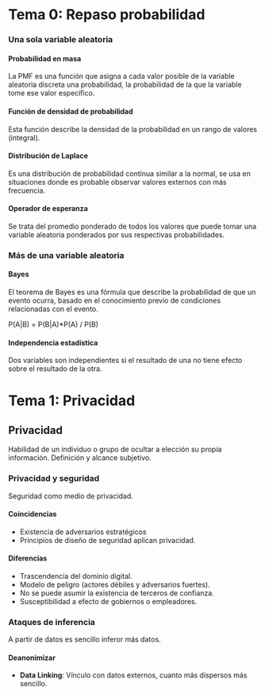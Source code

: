 # Tema 0: Repaso probabilidad

### Una sola variable aleatoria

#### Probabilidad en masa

La PMF es una función que asigna a cada valor posible de la variable aleatoria discreta una probabilidad, la probabilidad de la que la variable tome ese valor específico.

#### Función de densidad de probabilidad

Esta función describe la densidad de la probabilidad en un rango de valores (integral).

#### Distribución de Laplace

Es una distribución de probabilidad contínua similar a la normal, se usa en situaciones donde es probable observar valores externos con más frecuencia.

#### Operador de esperanza

Se trata del promedio ponderado de todos los valores que puede tomar una variable aleatoria ponderados por sus respectivas probabilidades.

### Más de una variable aleatoria

#### Bayes

El teorema de Bayes es una fórmula que describe la probabilidad de que un evento ocurra, basado en el conocimiento previo de condiciones relacionadas con el evento.

P(A|B) = P(B|A)*P(A) / P(B)

#### Independencia estadística

Dos variables son independientes si el resultado de una no tiene efecto sobre el resultado de la otra.

# Tema 1: Privacidad

## Privacidad

Habilidad de un individuo o grupo de ocultar a elección su propia información. Definición y alcance subjetivo.

### Privacidad y seguridad

Seguridad como medio de privacidad.

#### Coincidencias

- Existencia de adversarios estratégicos
- Principios de diseño de seguridad aplican privacidad.

#### Diferencias

- Trascendencia del dominio digital.
- Modelo de peligro (actores débiles y adversarios fuertes).
- No se puede asumir la existencia de terceros de confianza.
- Susceptibilidad a efecto de gobiernos o empleadores.

### Ataques de inferencia

A partir de datos es sencillo inferor más datos.

#### Deanonimizar

- **Data Linking**: Vínculo con datos externos, cuanto más dispersos más sencillo.
